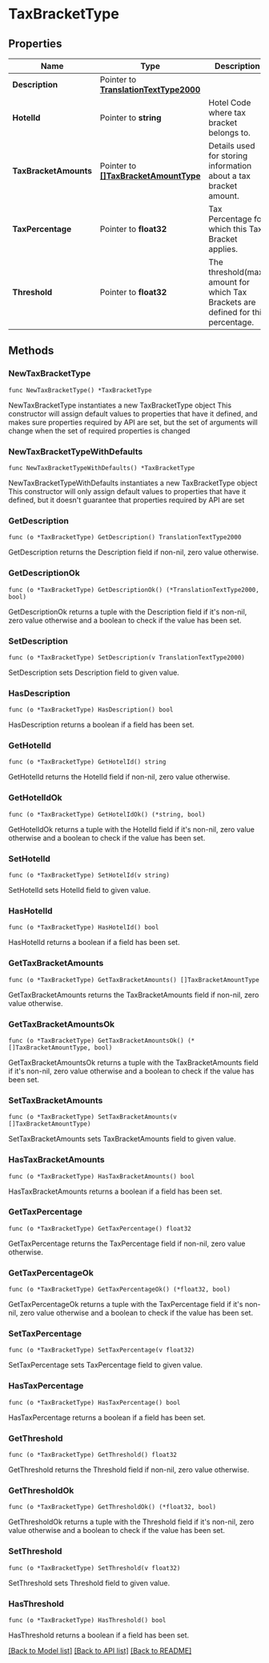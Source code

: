 # TaxBracketType

## Properties

Name | Type | Description | Notes
------------ | ------------- | ------------- | -------------
**Description** | Pointer to [**TranslationTextType2000**](TranslationTextType2000.md) |  | [optional] 
**HotelId** | Pointer to **string** | Hotel Code where tax bracket belongs to. | [optional] 
**TaxBracketAmounts** | Pointer to [**[]TaxBracketAmountType**](TaxBracketAmountType.md) | Details used for storing information about a tax bracket amount. | [optional] 
**TaxPercentage** | Pointer to **float32** | Tax Percentage for which this Tax Bracket applies. | [optional] 
**Threshold** | Pointer to **float32** | The threshold(max) amount for which Tax Brackets are defined for this percentage. | [optional] 

## Methods

### NewTaxBracketType

`func NewTaxBracketType() *TaxBracketType`

NewTaxBracketType instantiates a new TaxBracketType object
This constructor will assign default values to properties that have it defined,
and makes sure properties required by API are set, but the set of arguments
will change when the set of required properties is changed

### NewTaxBracketTypeWithDefaults

`func NewTaxBracketTypeWithDefaults() *TaxBracketType`

NewTaxBracketTypeWithDefaults instantiates a new TaxBracketType object
This constructor will only assign default values to properties that have it defined,
but it doesn't guarantee that properties required by API are set

### GetDescription

`func (o *TaxBracketType) GetDescription() TranslationTextType2000`

GetDescription returns the Description field if non-nil, zero value otherwise.

### GetDescriptionOk

`func (o *TaxBracketType) GetDescriptionOk() (*TranslationTextType2000, bool)`

GetDescriptionOk returns a tuple with the Description field if it's non-nil, zero value otherwise
and a boolean to check if the value has been set.

### SetDescription

`func (o *TaxBracketType) SetDescription(v TranslationTextType2000)`

SetDescription sets Description field to given value.

### HasDescription

`func (o *TaxBracketType) HasDescription() bool`

HasDescription returns a boolean if a field has been set.

### GetHotelId

`func (o *TaxBracketType) GetHotelId() string`

GetHotelId returns the HotelId field if non-nil, zero value otherwise.

### GetHotelIdOk

`func (o *TaxBracketType) GetHotelIdOk() (*string, bool)`

GetHotelIdOk returns a tuple with the HotelId field if it's non-nil, zero value otherwise
and a boolean to check if the value has been set.

### SetHotelId

`func (o *TaxBracketType) SetHotelId(v string)`

SetHotelId sets HotelId field to given value.

### HasHotelId

`func (o *TaxBracketType) HasHotelId() bool`

HasHotelId returns a boolean if a field has been set.

### GetTaxBracketAmounts

`func (o *TaxBracketType) GetTaxBracketAmounts() []TaxBracketAmountType`

GetTaxBracketAmounts returns the TaxBracketAmounts field if non-nil, zero value otherwise.

### GetTaxBracketAmountsOk

`func (o *TaxBracketType) GetTaxBracketAmountsOk() (*[]TaxBracketAmountType, bool)`

GetTaxBracketAmountsOk returns a tuple with the TaxBracketAmounts field if it's non-nil, zero value otherwise
and a boolean to check if the value has been set.

### SetTaxBracketAmounts

`func (o *TaxBracketType) SetTaxBracketAmounts(v []TaxBracketAmountType)`

SetTaxBracketAmounts sets TaxBracketAmounts field to given value.

### HasTaxBracketAmounts

`func (o *TaxBracketType) HasTaxBracketAmounts() bool`

HasTaxBracketAmounts returns a boolean if a field has been set.

### GetTaxPercentage

`func (o *TaxBracketType) GetTaxPercentage() float32`

GetTaxPercentage returns the TaxPercentage field if non-nil, zero value otherwise.

### GetTaxPercentageOk

`func (o *TaxBracketType) GetTaxPercentageOk() (*float32, bool)`

GetTaxPercentageOk returns a tuple with the TaxPercentage field if it's non-nil, zero value otherwise
and a boolean to check if the value has been set.

### SetTaxPercentage

`func (o *TaxBracketType) SetTaxPercentage(v float32)`

SetTaxPercentage sets TaxPercentage field to given value.

### HasTaxPercentage

`func (o *TaxBracketType) HasTaxPercentage() bool`

HasTaxPercentage returns a boolean if a field has been set.

### GetThreshold

`func (o *TaxBracketType) GetThreshold() float32`

GetThreshold returns the Threshold field if non-nil, zero value otherwise.

### GetThresholdOk

`func (o *TaxBracketType) GetThresholdOk() (*float32, bool)`

GetThresholdOk returns a tuple with the Threshold field if it's non-nil, zero value otherwise
and a boolean to check if the value has been set.

### SetThreshold

`func (o *TaxBracketType) SetThreshold(v float32)`

SetThreshold sets Threshold field to given value.

### HasThreshold

`func (o *TaxBracketType) HasThreshold() bool`

HasThreshold returns a boolean if a field has been set.


[[Back to Model list]](../README.md#documentation-for-models) [[Back to API list]](../README.md#documentation-for-api-endpoints) [[Back to README]](../README.md)


